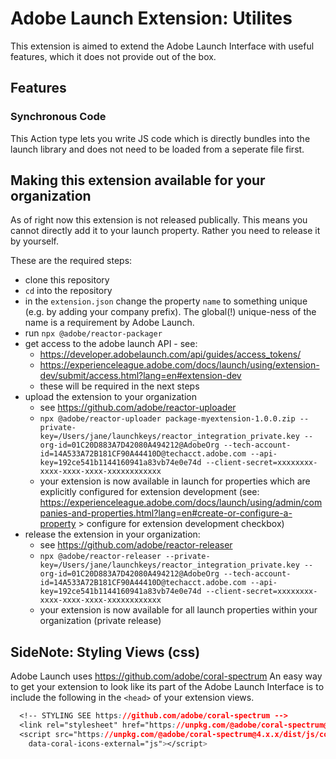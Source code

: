 # Adobe Launch Extension: Utilites

This extension is aimed to extend the Adobe Launch Interface with useful features, which it does not provide out
of the box.

## Features
### Synchronous Code
This Action type lets you write JS code which is directly bundles into the launch library and does not need to be loaded from a seperate file first.

## Making this extension available for your organization
As of right now this extension is not released publically. This means you cannot directly add it to your launch property. Rather you need to release it by yourself.

These are the required steps:
- clone this repository
- `cd` into the repository
- in the `extension.json` change the property `name` to something unique (e.g. by adding your company prefix). The global(!) unique-ness of the name is a requirement by Adobe Launch.
- run `npx @adobe/reactor-packager`
- get access to the adobe launch API -  see:
    - https://developer.adobelaunch.com/api/guides/access_tokens/
    - https://experienceleague.adobe.com/docs/launch/using/extension-dev/submit/access.html?lang=en#extension-dev
    - these will be required in the next steps
- upload the extension to your organization
  - see https://github.com/adobe/reactor-uploader
  - `npx @adobe/reactor-uploader package-myextension-1.0.0.zip --private-key=/Users/jane/launchkeys/reactor_integration_private.key --org-id=01C20D883A7D42080A494212@AdobeOrg --tech-account-id=14A533A72B181CF90A44410D@techacct.adobe.com --api-key=192ce541b1144160941a83vb74e0e74d --client-secret=xxxxxxxx-xxxx-xxxx-xxxx-xxxxxxxxxxxx`
  - your extension is now available in launch for properties which are explicitly configured for extension development (see: https://experienceleague.adobe.com/docs/launch/using/admin/companies-and-properties.html?lang=en#create-or-configure-a-property > configure for extension development checkbox)
- release the extension in your organization: 
  - see https://github.com/adobe/reactor-releaser
  - `npx @adobe/reactor-releaser --private-key=/Users/jane/launchkeys/reactor_integration_private.key --org-id=01C20D883A7D42080A494212@AdobeOrg --tech-account-id=14A533A72B181CF90A44410D@techacct.adobe.com --api-key=192ce541b1144160941a83vb74e0e74d --client-secret=xxxxxxxx-xxxx-xxxx-xxxx-xxxxxxxxxxxx`
  - your extension is now available for all launch properties within your organization (private release)


## SideNote: Styling Views (css)
Adobe Launch uses https://github.com/adobe/coral-spectrum
An easy way to get your extension to look like its part of the Adobe Launch Interface is to include the following in the `<head>` of your extension views.
```css
  <!-- STYLING SEE https://github.com/adobe/coral-spectrum -->
  <link rel="stylesheet" href="https://unpkg.com/@adobe/coral-spectrum@4.x.x/dist/css/coral.min.css">
  <script src="https://unpkg.com/@adobe/coral-spectrum@4.x.x/dist/js/coral.min.js"
    data-coral-icons-external="js"></script>
```